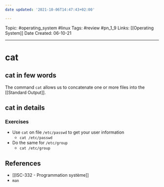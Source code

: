 ```yaml
---
date updated: '2021-10-06T14:47:43+02:00'

---
```


Topic: #operating_system #linux
Tags: #review #pn_1_9
Links: [[Operating System]]
Date Created: 06-10-21

---

# cat

## cat in few words

The command `cat` allows us to concatenate one or more files into the [[Standard Output]].

## cat in details

### Exercises

- Use `cat` on file `/etc/passwd` to get your user information
  - `cat /etc/passwd`
- Do the same for `/etc/group`
  - `cat /etc/group`

## References

- [[ISC-332 - Programmation système]]
- `man`

